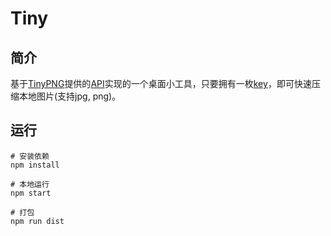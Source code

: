 # Tiny


## 简介
基于[TinyPNG](https://tinypng.com/)提供的[API](https://tinypng.com/developers/reference)实现的一个桌面小工具，只要拥有一枚[key](https://tinypng.com/developers)，即可快速压缩本地图片(支持jpg, png)。

## 运行
```
# 安装依赖
npm install

# 本地运行
npm start

# 打包
npm run dist
```